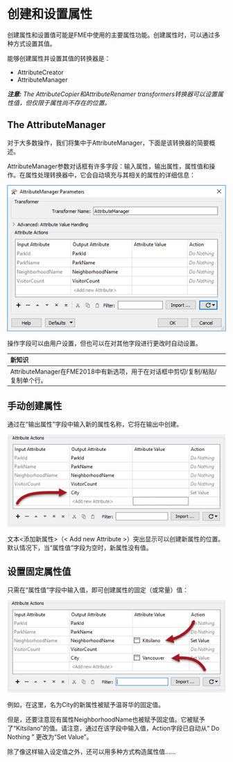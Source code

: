 # 创建和设置属性

创建属性和设置值可能是FME中使用的主要属性功能。创建属性时，可以通过多种方式设置其值。

能够创建属性并设置其值的转换器是：

* AttributeCreator
* AttributeManager

_**注意:**_ _The AttributeCopier和AttributeRenamer transformers转换器可以设置属性值，但仅限于属性尚不存在的位置。_

## The AttributeManager

对于大多数操作，我们将集中于AttributeManager，下面是该转换器的简要概述。

AttributeManager参数对话框有许多字段：输入属性，输出属性，属性值和操作。在属性处理转换器中，它会自动填充与其相关的属性的详细信息：

![](../../.gitbook/assets/img4.012.attributemanagerparameters.png)

操作字段可以由用户设置，但也可以在对其他字段进行更改时自动设置。

|  新知识 |
| :--- |
|  AttributeManager在FME2018中有新选项，用于在对话框中剪切/复制/粘贴/复制单个行。 |

## 手动创建属性

通过在“输出属性”字段中输入新的属性名称，它将在输出中创建。

![](../../.gitbook/assets/img4.013.attributemanagercreateattr.png)

文本&lt;添加新属性&gt;（&lt; Add new Attribute &gt;）突出显示可以创建新属性的位置。默认情况下，当“属性值”字段为空时，新属性没有值。

## 设置固定属性值

只需在“属性值”字段中输入值，即可创建属性的固定（或常量）值：

![](../../.gitbook/assets/img4.014.attributemanagersetvalues.png)

例如，在这里，名为City的新属性被赋予温哥华的固定值。

但是，还要注意现有属性NeighborhoodName也被赋予固定值。它被赋予了“Kitsilano”的值。请注意，通过在该字段中输入值，Action字段已自动从“ Do Nothing ” 更改为“Set Value”。

除了像这样输入设定值之外，还可以用多种方式构造属性值......

